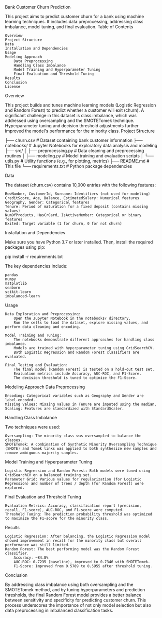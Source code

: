 Bank Customer Churn Prediction

This project aims to predict customer churn for a bank using machine learning techniques. It includes data preprocessing, addressing class imbalance, model tuning, and final evaluation.
Table of Contents

    Overview
    Project Structure
    Data
    Installation and Dependencies
    Usage
    Modeling Approach
        Data Preprocessing
        Handling Class Imbalance
        Model Training and Hyperparameter Tuning
        Final Evaluation and Threshold Tuning
    Results
    Conclusion
    License

Overview

This project builds and tunes machine learning models (Logistic Regression and Random Forest) to predict whether a customer will exit (churn). A significant challenge in this dataset is class imbalance, which was addressed using oversampling and the SMOTETomek technique. Hyperparameter tuning and decision threshold adjustments further improved the model's performance for the minority class.
Project Structure

├── churn.csv                  # Dataset containing bank customer information
├── notebooks/                 # Jupyter Notebooks for exploratory data analysis and modeling
├── src/
│   ├── preprocessing.py       # Data cleaning and preprocessing routines
│   ├── modeling.py            # Model training and evaluation scripts
│   └── utils.py               # Utility functions (e.g., for plotting, metrics)
├── README.md                  # This file
└── requirements.txt           # Python package dependencies

Data

The dataset (churn.csv) contains 10,000 entries with the following features:

    RowNumber, CustomerId, Surname: Identifiers (not used for modeling)
    CreditScore, Age, Balance, EstimatedSalary: Numerical features
    Geography, Gender: Categorical features
    Tenure: Period of maturation for a fixed deposit (contains missing values)
    NumOfProducts, HasCrCard, IsActiveMember: Categorical or binary features
    Exited: Target variable (1 for churn, 0 for not churn)

Installation and Dependencies

Make sure you have Python 3.7 or later installed. Then, install the required packages using pip:

pip install -r requirements.txt

The key dependencies include:

    pandas
    numpy
    matplotlib
    seaborn
    scikit-learn
    imbalanced-learn

Usage

    Data Exploration and Preprocessing:
        Open the Jupyter Notebook in the notebooks/ directory.
        Run the cells to load the dataset, explore missing values, and perform data cleaning and encoding.

    Model Training and Tuning:
        The notebooks demonstrate different approaches for handling class imbalance.
        Models are trained with hyperparameter tuning using GridSearchCV.
        Both Logistic Regression and Random Forest classifiers are evaluated.

    Final Testing and Evaluation:
        The final model (Random Forest) is tested on a hold-out test set.
        Evaluation metrics include Accuracy, AUC-ROC, and F1-Score.
        The decision threshold is tuned to optimize the F1-Score.

Modeling Approach
Data Preprocessing

    Encoding: Categorical variables such as Geography and Gender are label-encoded.
    Missing Values: Missing values in Tenure are imputed using the median.
    Scaling: Features are standardized with StandardScaler.

Handling Class Imbalance

Two techniques were used:

    Oversampling: The minority class was oversampled to balance the classes.
    SMOTETomek: A combination of Synthetic Minority Oversampling Technique (SMOTE) and Tomek links was applied to both synthesize new samples and remove ambiguous majority samples.

Model Training and Hyperparameter Tuning

    Logistic Regression and Random Forest: Both models were tuned using GridSearchCV on a balanced training set.
    Parameter Grid: Various values for regularization (for Logistic Regression) and number of trees / depth (for Random Forest) were explored.

Final Evaluation and Threshold Tuning

    Evaluation Metrics: Accuracy, classification report (precision, recall, F1-score), AUC-ROC, and F1-score were computed.
    Threshold Tuning: The prediction probability threshold was optimized to maximize the F1-score for the minority class.

Results

    Logistic Regression: After balancing, the Logistic Regression model showed improvement in recall for the minority class but overall performance was still limited.
    Random Forest: The best performing model was the Random Forest classifier.
        Accuracy: ~84.8%
        AUC-ROC: 0.7235 (baseline), improved to 0.7346 with SMOTETomek.
        F1-Score: Improved from 0.5789 to 0.5955 after threshold tuning.

Conclusion

By addressing class imbalance using both oversampling and the SMOTETomek method, and by tuning hyperparameters and prediction thresholds, the final Random Forest model provides a better balance between sensitivity and specificity for predicting customer churn. This process underscores the importance of not only model selection but also data preprocessing in imbalanced classification tasks.